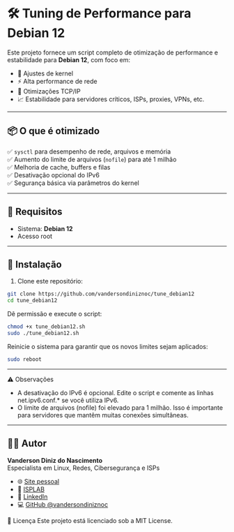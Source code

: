 # 🛠️ Tuning de Performance para Debian 12
Este projeto fornece um script completo de otimização de performance e estabilidade para **Debian 12**, com foco em:

- 🔧 Ajustes de kernel
- ⚡ Alta performance de rede
- 📶 Otimizações TCP/IP
- 📈 Estabilidade para servidores críticos, ISPs, proxies, VPNs, etc.

---

## 📦 O que é otimizado

✅ `sysctl` para desempenho de rede, arquivos e memória  
✅ Aumento do limite de arquivos (`nofile`) para até 1 milhão  
✅ Melhoria de cache, buffers e filas  
✅ Desativação opcional do IPv6  
✅ Segurança básica via parâmetros do kernel

---

## 🧰 Requisitos

- Sistema: **Debian 12**
- Acesso root

---

## 🚀 Instalação
1. Clone este repositório:
```bash
git clone https://github.com/vandersondiniznoc/tune_debian12
cd tune_debian12
```
Dê permissão e execute o script:
```bash
chmod +x tune_debian12.sh
sudo ./tune_debian12.sh
```
Reinicie o sistema para garantir que os novos limites sejam aplicados:
```bash
sudo reboot
```
---
⚠️ Observações
- A desativação do IPv6 é opcional. Edite o script e comente as linhas net.ipv6.conf.* se você utiliza IPv6.
- O limite de arquivos (nofile) foi elevado para 1 milhão. Isso é importante para servidores que mantêm muitas conexões simultâneas.

---

## 🧑‍💻 Autor
**Vanderson Diniz do Nascimento**  
Especialista em Linux, Redes, Cibersegurança e ISPs  

- 🌐 [Site pessoal](https://vandersondiniz.com.br)  
- 🏢 [ISPLAB](https://isplab.com.br)  
- 💼 [LinkedIn](https://www.linkedin.com/in/vdnascdiniz/)  
- 💻 [GitHub @vandersondiniznoc](https://github.com/vandersondiniznoc)

📄 Licença
Este projeto está licenciado sob a MIT License.
